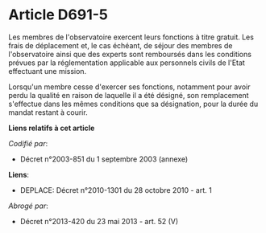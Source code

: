 # Article D691-5

Les membres de l'observatoire exercent leurs fonctions à titre gratuit. Les frais de déplacement et, le cas échéant, de
séjour des membres de l'observatoire ainsi que des experts sont remboursés dans les conditions prévues par la réglementation
applicable aux personnels civils de l'Etat effectuant une mission.

Lorsqu'un membre cesse d'exercer ses fonctions, notamment pour avoir perdu la qualité en raison de laquelle il a été désigné,
son remplacement s'effectue dans les mêmes conditions que sa désignation, pour la durée du mandat restant à courir.

**Liens relatifs à cet article**

_Codifié par_:

  - Décret n°2003-851 du 1 septembre 2003 (annexe)

**Liens**:

  - DEPLACE: Décret n°2010-1301 du 28 octobre 2010 - art. 1

_Abrogé par_:

  - Décret n°2013-420 du 23 mai 2013 - art. 52 (V)
